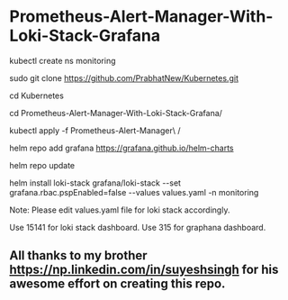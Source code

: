 # Prometheus-Alert-Manager-With-Loki-Stack-Grafana


kubectl create ns monitoring

sudo git clone https://github.com/PrabhatNew/Kubernetes.git

cd Kubernetes

cd Prometheus-Alert-Manager-With-Loki-Stack-Grafana/

kubectl apply -f Prometheus-Alert-Manager\ /

helm repo add grafana https://grafana.github.io/helm-charts

helm repo update

helm install loki-stack grafana/loki-stack --set grafana.rbac.pspEnabled=false --values values.yaml -n monitoring

Note: Please edit values.yaml file for loki stack accordingly.

Use 15141 for loki stack dashboard.
Use 315 for graphana dashboard.
## All thanks to my brother https://np.linkedin.com/in/suyeshsingh for his awesome effort on creating this repo.